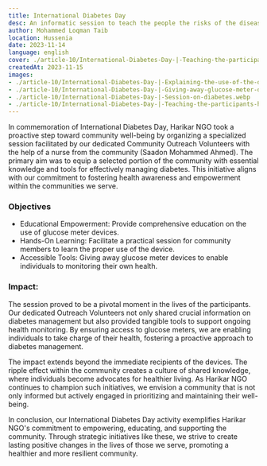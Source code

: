```yaml
---
title: International Diabetes Day
desc: An informatic session to teach the people the risks of the disease along with ways to measure and control the sugar levels.
author: Mohammed Loqman Taib
location: Hussenia
date: 2023-11-14
language: english
cover: ./article-10/International-Diabetes-Day-|-Teaching-the-participants-how-to-use-the-devices.webp
createdAt: 2023-11-15
images:
- ./article-10/International-Diabetes-Day-|-Explaining-the-use-of-the-device.webp
- ./article-10/International-Diabetes-Day-|-Giving-away-glucose-meter-devices.webp
- ./article-10/International-Diabetes-Day-|-Session-on-diabetes.webp
- ./article-10/International-Diabetes-Day-|-Teaching-the-participants-how-to-use-the-devices.webp
---
```


In commemoration of International Diabetes Day, Harikar NGO took a
proactive step toward community well-being by organizing a specialized
session facilitated by our dedicated Community Outreach Volunteers
with the help of a nurse from the community (Saadon Mohammed
Ahmed). The primary aim was to equip a selected portion of the
community with essential knowledge and tools for effectively managing
diabetes. This initiative aligns with our commitment to fostering
health awareness and empowerment within the communities we serve.

### Objectives

- Educational Empowerment: Provide comprehensive education on the use
  of glucose meter devices.
- Hands-On Learning: Facilitate a practical session for community
  members to learn the proper use of the device.
- Accessible Tools: Giving away glucose meter devices to enable
  individuals to monitoring their own health.

### Impact:

The session proved to be a pivotal moment in the lives of the
participants. Our dedicated Outreach Volunteers not only shared
crucial information on diabetes management but also provided tangible
tools to support ongoing health monitoring. By ensuring access to
glucose meters, we are enabling individuals to take
charge of their health, fostering a proactive approach to diabetes
management.

The impact extends beyond the immediate recipients of the devices. The
ripple effect within the community creates a culture of shared
knowledge, where individuals become advocates for healthier living. As
Harikar NGO continues to champion such initiatives, we envision a
community that is not only informed but actively engaged in
prioritizing and maintaining their well-being.

In conclusion, our International Diabetes Day activity exemplifies
Harikar NGO's commitment to empowering, educating, and supporting the
community. Through strategic initiatives like these, we strive
to create lasting positive changes in the lives of those we serve,
promoting a healthier and more resilient community.
